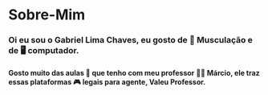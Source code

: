 # Sobre-Mim

### Oi eu sou o Gabriel Lima Chaves, eu gosto de :muscle: Musculação e de :desktop_computer: computador.

#### Gosto muito das aulas :green_book: que tenho com meu professor :man_teacher: Márcio, ele traz essas plataformas :video_game: legais para agente, Valeu Professor. 
